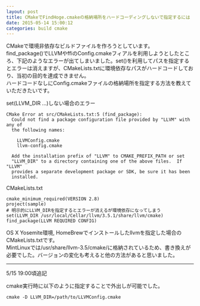 ```yaml
---
layout: post
title: CMakeでFindHoge.cmakeの格納場所をハードコーディングしないで指定するには
date: 2015-05-14 15:00:12
categories: build cmake
---
```

<p>CMakeで環境非依存なビルドファイルを作ろうとしています。<br>
find_package()でLLVMやffiのConfig.cmakeフィアルを利用しようとしたところ、下記のようなエラーが出てしまいました。set()を利用してパスを指定するとエラーは消えますが、CMakeLists.txtに環境依存なパスがハードコードしており、当初の目的を達成できません。<br>
ハードコードなしにConfig.cmakeファイルの格納場所を指定する方法を教えていただきたいです。</p>

<p>set(LLVM_DIR ...)しない場合のエラー</p>

<pre><code>CMake Error at src/CMakeLists.txt:5 (find_package):
  Could not find a package configuration file provided by "LLVM" with any of
  the following names:

    LLVMConfig.cmake
    llvm-config.cmake

  Add the installation prefix of "LLVM" to CMAKE_PREFIX_PATH or set
  "LLVM_DIR" to a directory containing one of the above files.  If "LLVM"
  provides a separate development package or SDK, be sure it has been
  installed.
</code></pre>

<p>CMakeLists.txt</p>

<pre><code>cmake_minimum_required(VERSION 2.8)
project(sample)
# 明示的にLLVM_DIRを指定するとエラーが消えるが環境依存になってしまう
set(LLVM_DIR /usr/local/Cellar/llvm/3.5.1/share/llvm/cmake)
find_package(LLVM REQUIRED CONFIG)
</code></pre>

<p>OS X Yosemite環境, HomeBrewでインストールしたllvmを指定した場合のCMakeLists.txtです。<br>
MintLinuxでは/usr/share/llvm-3.5/cmake/に格納されているため、書き換えが必要でした。バージョンの変化も考えると他の方法があると思いました。</p>

<hr>

<p>5/15 19:00頃追記</p>

<p>cmake実行時に以下のように指定することで外出しが可能でした。</p>

<pre><code>cmake -D LLVM_DIR=/path/to/LLVMConfig.cmake
</code></pre>
